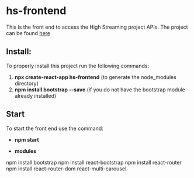 # hs-frontend

This is the front end to access the High Streaming project APIs. 
The project can be found [here](https://github.com/GiorgioMartinetto/Highstreaming)

## Install: 
To properly install this project run the following commands:

1. **npx create-react-app hs-frontend** (to generate the node_modules directory) 
2. **npm install bootstrap --save** (if you do not have the bootstrap module already installed)
## Start
To start the front end use the command:
- **npm start**

- **modules**

npm install bootstrap
npm install react-bootstrap
npm install react-router
npm install react-router-dom
react-multi-carousel
